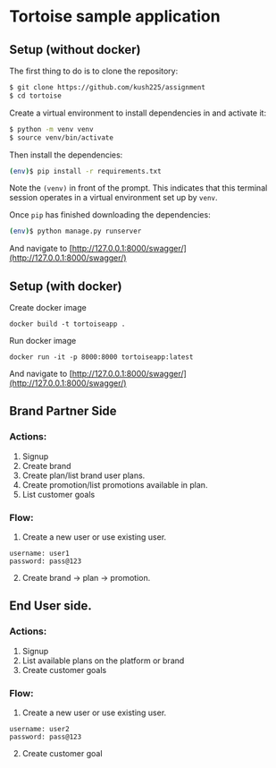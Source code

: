 # Tortoise sample application

## Setup (without docker)

The first thing to do is to clone the repository:

```bash
$ git clone https://github.com/kush225/assignment
$ cd tortoise
```

Create a virtual environment to install dependencies in and activate it:

```bash
$ python -m venv venv
$ source venv/bin/activate
```

Then install the dependencies:

```bash
(env)$ pip install -r requirements.txt
```
Note the `(venv)` in front of the prompt. This indicates that this terminal
session operates in a virtual environment set up by `venv`.

Once `pip` has finished downloading the dependencies:
```bash
(env)$ python manage.py runserver
```
And navigate to [http://127.0.0.1:8000/swagger/](http://127.0.0.1:8000/swagger/)

## Setup (with docker)
Create docker image
```
docker build -t tortoiseapp .
```
Run docker image
```
docker run -it -p 8000:8000 tortoiseapp:latest
```
And navigate to [http://127.0.0.1:8000/swagger/](http://127.0.0.1:8000/swagger/)


## Brand Partner Side

### Actions:
1. Signup
2. Create brand
3. Create plan/list brand user plans.
4. Create promotion/list promotions available in plan.
5. List customer goals

### Flow:
1. Create a new user or use existing user.
```
username: user1
password: pass@123 
```
2. Create brand -> plan -> promotion.


## End User side.

### Actions:
1. Signup
2. List available plans on the platform or brand
3. Create customer goals

### Flow:
1. Create a new user or use existing user.
```
username: user2
password: pass@123
```
2. Create customer goal
